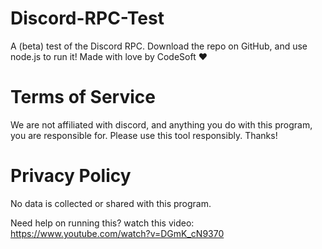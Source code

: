 # Discord-RPC-Test
 A (beta) test of the Discord RPC. Download the repo on GitHub, and use node.js to run it! Made with love by CodeSoft  ❤️

# Terms of Service
  We are not affiliated with discord, and anything you do with this program, you are responsible for. Please use this tool responsibly. Thanks!
  
 # Privacy Policy
  No data is collected or shared with this program.
  
 Need help on running this? watch this video: https://www.youtube.com/watch?v=DGmK_cN9370
